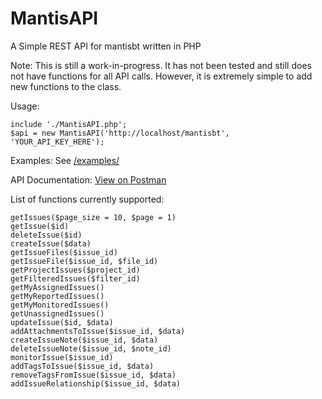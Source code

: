 # MantisAPI
A Simple REST API for mantisbt written in PHP

Note: This is still a work-in-progress. It has not been tested and still does not have functions for all API calls. However, it is extremely simple to add new functions to the class.

Usage:
```
include './MantisAPI.php';
$api = new MantisAPI('http://localhost/mantisbt', 'YOUR_API_KEY_HERE');
```

Examples: See [/examples/](examples/)

API Documentation: [View on Postman](https://documenter.getpostman.com/view/29959/mantis-bug-tracker-rest-api/7Lt6zkP)


List of functions currently supported:

```
getIssues($page_size = 10, $page = 1)
getIssue($id)
deleteIssue($id)
createIssue($data)
getIssueFiles($issue_id)
getIssueFile($issue_id, $file_id)
getProjectIssues($project_id)
getFilteredIssues($filter_id)
getMyAssignedIssues()
getMyReportedIssues()
getMyMonitoredIssues()
getUnassignedIssues()
updateIssue($id, $data)
addAttachmentsToIssue($issue_id, $data)
createIssueNote($issue_id, $data)
deleteIssueNote($issue_id, $note_id)
monitorIssue($issue_id)
addTagsToIssue($issue_id, $data)
removeTagsFromIssue($issue_id, $data)
addIssueRelationship($issue_id, $data)
```